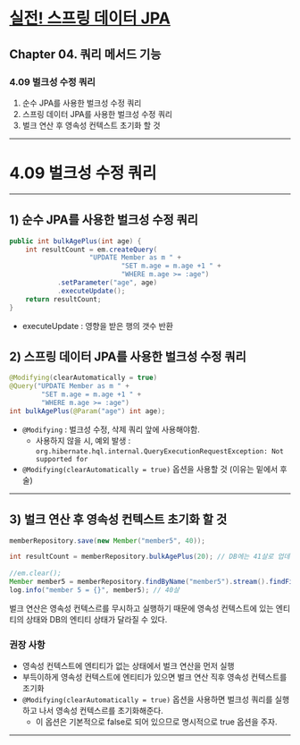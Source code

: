 # <a href = "../README.md" target="_blank">실전! 스프링 데이터 JPA</a>
## Chapter 04. 쿼리 메서드 기능
### 4.09 벌크성 수정 쿼리
1) 순수 JPA를 사용한 벌크성 수정 쿼리
2) 스프링 데이터 JPA를 사용한 벌크성 수정 쿼리
3) 벌크 연산 후 영속성 컨텍스트 초기화 할 것

---

# 4.09 벌크성 수정 쿼리

---

## 1) 순수 JPA를 사용한 벌크성 수정 쿼리
```java
public int bulkAgePlus(int age) {
    int resultCount = em.createQuery(
                    "UPDATE Member as m " +
                            "SET m.age = m.age +1 " +
                            "WHERE m.age >= :age")
            .setParameter("age", age)
            .executeUpdate();
    return resultCount;
}
```
- executeUpdate : 영향을 받은 행의 갯수 반환

## 2) 스프링 데이터 JPA를 사용한 벌크성 수정 쿼리
```java
@Modifying(clearAutomatically = true)
@Query("UPDATE Member as m " +
        "SET m.age = m.age +1 " +
        "WHERE m.age >= :age")
int bulkAgePlus(@Param("age") int age);
```
- `@Modifying` : 벌크성 수정, 삭제 쿼리 앞에 사용해야함.
  - 사용하지 않을 시, 예외 발생 : `org.hibernate.hql.internal.QueryExecutionRequestException: Not supported for`
- `@Modifying(clearAutomatically = true)` 옵션을 사용할 것 (이유는 밑에서 후술)

---

## 3) 벌크 연산 후 영속성 컨텍스트 초기화 할 것
```java
memberRepository.save(new Member("member5", 40));

int resultCount = memberRepository.bulkAgePlus(20); // DB에는 41살로 업데이트
        
//em.clear();
Member member5 = memberRepository.findByName("member5").stream().findFirst().get();
log.info("member 5 = {}", member5); // 40살
```
벌크 연산은 영속성 컨텍스르를 무시하고 실행하기 때문에 영속성 컨텍스트에 있는 엔티티의 상태와 DB의 엔티티 상태가 달라질 수 있다.

### 권장 사항
- 영속성 컨텍스트에 엔티티가 없는 상태에서 벌크 연산을 먼저 실행 
- 부득이하게 영속성 컨텍스트에 엔티티가 있으면 벌크 연산 직후 영속성 컨텍스트를 조기화
- `@Modifying(clearAutomatically = true)` 옵션을 사용하면 벌크성 쿼리를 실행하고 나서 영속성 컨텍스르를 초기화해준다.
  - 이 옵션은 기본적으로 false로 되어 있으므로 명시적으로 true 옵션을 주자.

---